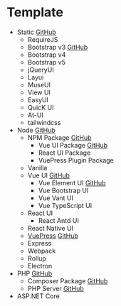 # Template

- Static [GitHub](https://github.com/langnang-temp/static)
  - RequireJS
  - Bootstrap v3 [GitHub](https://github.com/langnang-temp/static-bootstrap-v3)
  - Bootstrap v4
  - Bootstrap v5
  - jQueryUI
  - Layui
  - MuseUI
  - View UI
  - EasyUI
  - QuicK UI
  - At-UI
  - tailwindcss
- Node [GitHub](https://github.com/langnang-temp/node)
  - NPM Package [GitHub](https://github.com/langnang-temp/npm-package)
    - Vue UI Package [GitHub](https://github.com/langnang-temp/vue-ui-package)
    - React UI Package
    - VuePress Plugin Package
  - Vanilla
  - Vue UI [GitHub](https://github.com/langnang-temp/vue-ui)
    - Vue Element UI [GitHub](https://github.com/langnang-temp/vue-element-ui)
    - Vue Bootstrap UI
    - Vue Vant UI
    - Vue TypeScript UI
  - React UI
    - React Antd UI
  - React Native UI
  - [VuePress](./node/vuepress/) [GitHub](https://github.com/langnang-temp/vuepress)
  - Express
  - Webpack
  - Rollup
  - Electron
- PHP [GitHub](https://github.com/langnang-temp/php)
  - Composer Package [GitHub](https://github.com/langnang-temp/composer-package)
  - PHP Server [GitHub](https://github.com/langnang-temp/php-server)
- ASP.NET Core
